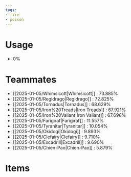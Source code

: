 ```yaml
---
tags:
- fire
- poison
---
```

# Usage
- 0%
# Teammates
- [[2025-01-05/Whimsicott|Whimsicott]] : 73.885%
- [[2025-01-05/Regidrago|Regidrago]] : 72.825%
- [[2025-01-05/Tornadus|Tornadus]] : 68.629%
- [[2025-01-05/Iron%20Treads|Iron Treads]] : 67.921%
- [[2025-01-05/Iron%20Valiant|Iron Valiant]] : 67.698%
- [[2025-01-05/Farigiraf|Farigiraf]] : 11.557%
- [[2025-01-05/Tyranitar|Tyranitar]] : 10.054%
- [[2025-01-05/Okidogi|Okidogi]] : 9.893%
- [[2025-01-05/Clefairy|Clefairy]] : 9.710%
- [[2025-01-05/Excadrill|Excadrill]] : 9.690%
- [[2025-01-05/Chien-Pao|Chien-Pao]] : 5.879%
# Items